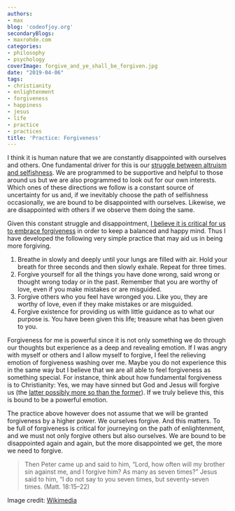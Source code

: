 ```yaml
---
authors:
- max
blog: 'codeofjoy.org'
secondaryBlogs:
- maxrohde.com
categories:
- philosophy
- psychology
coverImage: forgive_and_ye_shall_be_forgiven.jpg
date: "2019-04-06"
tags:
- christianity
- enlightenment
- forgiveness
- happiness
- jesus
- life
- practice
- practices
title: 'Practice: Forgiveness'
---
```


I think it is human nature that we are constantly disappointed with ourselves and others. One fundamental driver for this is our [struggle between altruism and selfishness](https://en.wikipedia.org/wiki/The_Selfish_Gene). We are programmed to be supportive and helpful to those around us but we are also programmed to look out for our own interests. Which ones of these directions we follow is a constant source of uncertainty for us and, if we inevitably choose the path of selfishness occasionally, we are bound to be disappointed with ourselves. Likewise, we are disappointed with others if we observe them doing the same.

Given this constant struggle and disappointment, [I believe it is critical for us to embrace forgiveness](https://maxrohde.com/2018/09/01/a-discussion-of-forgiveness/) in order to keep a balanced and happy mind. Thus I have developed the following very simple practice that may aid us in being more forgiving.

1. Breathe in slowly and deeply until your lungs are filled with air. Hold your breath for three seconds and then slowly exhale. Repeat for three times.
2. Forgive yourself for all the things you have done wrong, said wrong or thought wrong today or in the past. Remember that you are worthy of love, even if you make mistakes or are misguided.
3. Forgive others who you feel have wronged you. Like you, they are worthy of love, even if they make mistakes or are misguided.
4. Forgive existence for providing us with little guidance as to what our purpose is. You have been given this life; treasure what has been given to you.

Forgiveness for me is powerful since it is not only something we do through our thoughts but experience as a deep and revealing emotion. If I was angry with myself or others and I allow myself to forgive, I feel the relieving emotion of forgiveness washing over me. Maybe you do not experience this in the same way but I believe that we are all able to feel forgiveness as something special. For instance, think about how fundamental forgiveness is to Christianity: Yes, we may have sinned but God and Jesus will forgive us (the [latter possibly more so than the former](https://www.esv.org/Rom.%2012%3A17%E2%80%9321/)). If we truly believe this, this is bound to be a powerful emotion.

The practice above however does not assume that we will be granted forgiveness by a higher power. We ourselves forgive. And this matters. To be full of forgiveness is critical for journeying on the path of enlightenment, and we must not only forgive others but also ourselves. We are bound to be disappointed again and again, but the more disappointed we get, the more we need to forgive.

> Then Peter came up and said to him, “Lord, how often will my brother sin against me, and I forgive him? As many as seven times?” Jesus said to him, “I do not say to you seven times, but seventy-seven times. (Matt. 18:15–22)

Image credit: [Wikimedia](https://commons.wikimedia.org/wiki/File:Forgive,_and_ye_shall_be_forgiven.jpg)
